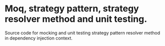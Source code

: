 # Moq, strategy pattern, strategy resolver method and unit testing.

Source code for mocking and unit testing strategy pattern resolver method in dependency injection context.